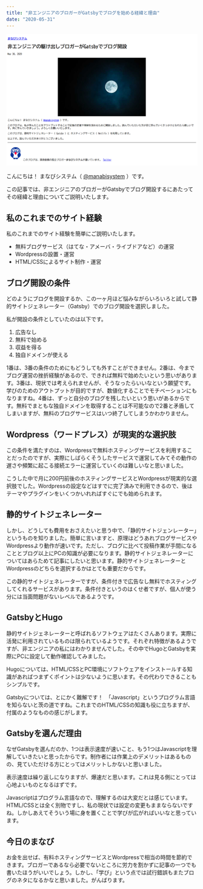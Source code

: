 ```yaml
---
title: "非エンジニアのブロガーがGatsbyでブログを始める経緯と理由"
date: "2020-05-31"
---
```


![2020/05/30 manabisystem screenshot](2020-05-30-manabisystem-screenshot.png)

こんにちは！ まなびシステム（ [@manabisystem](https://twitter.com/manabisystem/) ）です。

この記事では、非エンジニアのブロガーがGatsbyでブログ開設するにあたってその経緯と理由についてご説明いたします。

## 私のこれまでのサイト経験

私のこれまでのサイト経験を簡単にご説明いたします。

- 無料ブログサービス（はてな・アメーバ・ライブドアなど）の運営
- Wordpressの設置・運営
- HTML/CSSによるサイト制作・運営

## ブログ開設の条件

どのようにブログを開設するか、この一ヶ月ほど悩みながらいろいろと試して静的サイトジェネレーター（Gatsby）でのブログ開設を選択しました。

私が開設の条件としていたのは以下です。

1. 広告なし
2. 無料で始める
3. 収益を得る
4. 独自ドメインが使える

1番は、3番の条件のためにもどうしても外すことができません。2番は、今までブログ運営の挫折経験があるので、できれば無料で始めたいという思いがあります。3番は、現状では考えられませんが、そうなったらいいなという願望です。学びのためのアウトプットが目的ですが、数値化することでモチベーションにもなりますね。4番は、ずっと自分のブログを残したいという思いがあるからです。無料でまともな独自ドメインを取得することは不可能なので2番と矛盾してしまいますが、無料のブログサービスはいつ終了してしまうかわかりません。

## Wordpress（ワードプレス）が現実的な選択肢

この条件を満たすのは、Wordpressで無料ホスティングサービスを利用することだったのですが、実際にしばらくそうしたサービスで運営してみてその動作の遅さや頻繁に起こる接続エラーに運営していくのは難しいなと思いました。

こうした中で月に200円前後のホスティングサービスとWordpressが現実的な選択肢でした。Wordpressの設定などはすでに完了済みで利用できるので、後はテーマやプラグインをいくつかいれればすぐにでも始められます。

## 静的サイトジェネレーター

しかし、どうしても費用をおさえたいと思う中で、「静的サイトジェンレーター」というものを知りました。簡単に言いますと、原理はどうあれブログサービスやWordpressより動作が速いです。ただし、ブログに比べて投稿作業が手間になることとブログ以上にPCの知識が必要になります。静的サイトジェネレーターについてはあらためて記事にしたいと思います。静的サイトジェネレーターとWordpressのどちらを選択するかはとても重要だからです。

この静的サイトジェネレーターですが、条件付きで広告なし無料でホスティングしてくれるサービスがあります。条件付きというのはくせ者ですが、個人が使う分には当面問題がないレベルであるようです。

## GatsbyとHugo

静的サイトジェネレーターと呼ばれるソフトウェアはたくさんあります。実際に活発に利用されているものは限られているようです。それぞれ特徴があるようですが、非エンジニアの私にはわかりませんでした。その中でHugoとGatsbyを実際にPCに設定して動作確認してみました。

Hugoについては、HTML/CSSとPC環境にソフトウェアをインストールする知識があればつまずくポイントは少ないように思います。その代わりできることもシンプルです。

Gatsbyについては、とにかく難解です！　「Javascript」というプログラム言語を知らないと茨の道ですね。これまでのHTML/CSSの知識も役に立ちますが、付属のようなものの感じがします。

## Gatsbyを選んだ理由

なぜGatsbyを選んだのか、1つは表示速度が速いこと、もう1つはJavascriptを理解していきたいと思ったからです。制作者には作業上のデメリットはあるものの、見ていただける方にとってはメリットしかないと思いました。

表示速度は繰り返しになりますが、爆速だと思います。これは見る側にとっては心地よいものとなるはずです。

Javascriptはプログラム言語なので、理解するのは大変だとは感じています。HTML/CSSとは全く別物ですし、私の現状では設定の変更もままならないですね。しかしあえてそういう場に身を置くことで学びが広がればいいなと思っています。

## 今日のまなび

お金を出せば、有料ホスティングサービスとWordpressで相当の時間を節約できます。ブロガーであるなら必要でないところに労力を割かずに記事の一つでも書いたほうがいいでしょう。しかし、「学び」という点では試行錯誤もまたブログのネタになるかなと思いました。がんばります。
